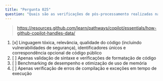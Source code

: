 ```yaml
---
title: "Pergunta 025"
question: "Quais são as verificações de pós-processamento realizadas nas respostas do GitHub Copilot?"
---
```


> https://resources.github.com/learn/pathways/copilot/essentials/how-github-copilot-handles-data/
1. [x] Linguagem tóxica, relevância, qualidade do código (incluindo vulnerabilidades de segurança), identificadores únicos e correspondência opcional de código público
1. [ ] Apenas validação de sintaxe e verificações de formatação de código
1. [ ] Benchmarking de desempenho e otimização de uso de memória
1. [ ] Apenas verificação de erros de compilação e exceções em tempo de execução
